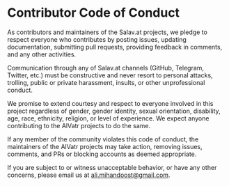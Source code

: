 # Contributor Code of Conduct

As contributors and maintainers of the Salav.at projects, we pledge to respect everyone who contributes by posting issues, updating documentation, submitting pull requests, providing feedback in comments, and any other activities.

Communication through any of Salav.at channels (GitHub, Telegram, Twitter, etc.) must be constructive and never resort to personal attacks, trolling, public or private harassment, insults, or other unprofessional conduct.

We promise to extend courtesy and respect to everyone involved in this project regardless of gender, gender identity, sexual orientation, disability, age, race, ethnicity, religion, or level of experience. We expect anyone contributing to the AlVatr projects to do the same.

If any member of the community violates this code of conduct, the maintainers of the AlVatr projects may take action, removing issues, comments, and PRs or blocking accounts as deemed appropriate.

If you are subject to or witness unacceptable behavior, or have any other concerns, please email us at [ali.mihandoost@gmail.com](mailto:ali.mihandoost@gmail.com).
